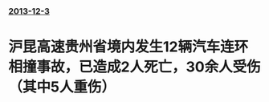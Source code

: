 ### [2013-12-3](/news/2013/12/3/index.md)

##### 
#  沪昆高速贵州省境内发生12辆汽车连环相撞事故，已造成2人死亡，30余人受伤（其中5人重伤）



